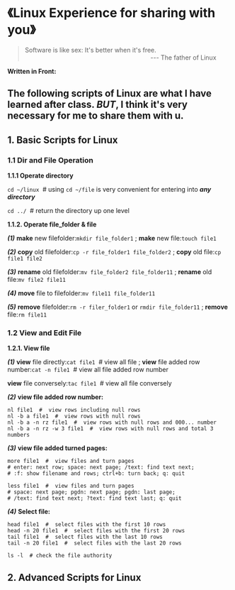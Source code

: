 # 《Linux Experience for sharing with you》

> Software is like sex: It's better when it's free.<br>
&nbsp;&nbsp;&nbsp;&nbsp;&nbsp;&nbsp;&nbsp;&nbsp;&nbsp;&nbsp;&nbsp;&nbsp;&nbsp;&nbsp;&nbsp;&nbsp;&nbsp;&nbsp;&nbsp;&nbsp;&nbsp;&nbsp;&nbsp;&nbsp;&nbsp;&nbsp;&nbsp;&nbsp;&nbsp;&nbsp;&nbsp;&nbsp;&nbsp;&nbsp;&nbsp;&nbsp;&nbsp;&nbsp;&nbsp;&nbsp;&nbsp;&nbsp;&nbsp;&nbsp;&nbsp;&nbsp;&nbsp;&nbsp;&nbsp;&nbsp;&nbsp;&nbsp;&nbsp;&nbsp;&nbsp;&nbsp;&nbsp;&nbsp;&nbsp;&nbsp;&nbsp;&nbsp;&nbsp;&nbsp;&nbsp;&nbsp;&nbsp;&nbsp;&nbsp;&nbsp;&nbsp;&nbsp;--- The father of Linux

**Written in Front:**

The following scripts of Linux are what I have learned after class. ***BUT***, I think it's very necessary for me to share them with u. 
---

## 1. Basic Scripts for Linux
### 1.1 Dir and File Operation
**1.1.1 Operate directory**

`cd ~/linux`&nbsp;&nbsp;#  using `cd ~/file` is very convenient for entering into ***any directory***

`cd ../`&nbsp;&nbsp;#  return the directory up one level

**1.1.2. Operate file_folder & file**

***(1)***
**make** new filefolder:`mkdir file_folder1`
; **make** new file:`touch file1`

***(2)***
**copy** old filefolder:`cp -r file_folder1 file_folder2`
; **copy** old file:`cp file1 file2`

***(3)***
**rename** old filefolder:`mv file_folder2 file_folder11`
; **rename** old file:`mv file2 file11`

***(4)***
**move** file to filefolder:`mv file11 file_folder11`

***(5)***
**remove** filefolder:`rm -r filer_folder1` or `rmdir file_folder11`
; **remove** file:`rm file11`

### 1.2 View and Edit File
**1.2.1. View file**

***(1)***
**view** file directly:`cat file1`&nbsp;&nbsp;#  view all file
; **view** file added row number:`cat -n file1`&nbsp;&nbsp;#  view all file added row number

**view** file conversely:`tac file1`&nbsp;&nbsp;#  view all file conversely

***(2)***
**view file added row number:**
```
nl file1  #  view rows including null rows
nl -b a file1  #  view rows with null rows
nl -b a -n rz file1  #  view rows with null rows and 000... number
nl -b a -n rz -w 3 file1  #  view rows with null rows and total 3 numbers
```

***(3)***
**view file added turned pages:**
```
more file1  #  view files and turn pages
# enter: next row; space: next page; /text: find text next;
# :f: show filename and rows; ctrl+b: turn back; q: quit

less file1  #  view files and turn pages
# space: next page; pgdn: next page; pgdn: last page; 
# /text: find text next; ?text: find text last; q: quit
```

***(4)***
**Select file:**
```
head file1  #  select files with the first 10 rows
head -n 20 file1  #  select files with the first 20 rows
tail file1  #  select files with the last 10 rows
tail -n 20 file1  #  select files with the last 20 rows
```


```
ls -l  # check the file authority
```

## 2. Advanced Scripts for Linux


